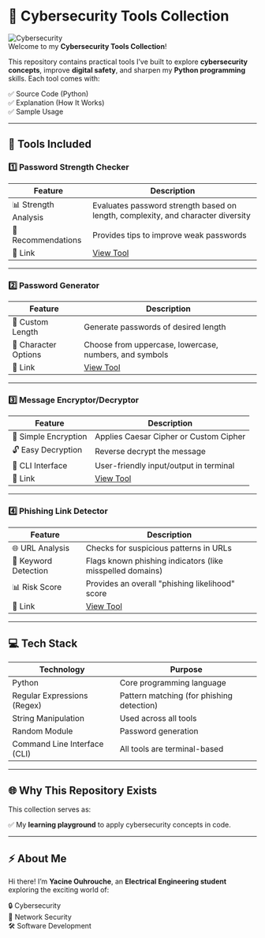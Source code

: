 # 🔐 Cybersecurity Tools Collection

![Cybersecurity](https://img.shields.io/badge/Cybersecurity-Projects-blue?style=for-the-badge)  
Welcome to my **Cybersecurity Tools Collection**!  

This repository contains practical tools I’ve built to explore **cybersecurity concepts**, improve **digital safety**, and sharpen my **Python programming** skills. Each tool comes with:

✅ Source Code (Python)  
✅ Explanation (How It Works)  
✅ Sample Usage  

---

## 📂 Tools Included

### 1️⃣ Password Strength Checker

| Feature | Description |
|---|---|
| 📊 Strength Analysis | Evaluates password strength based on length, complexity, and character diversity |
| 🚨 Recommendations | Provides tips to improve weak passwords |
| 🔗 Link | [View Tool](./password_strength/) |

---

### 2️⃣ Password Generator

| Feature | Description |
|---|---|
| 🔑 Custom Length | Generate passwords of desired length |
| 🎲 Character Options | Choose from uppercase, lowercase, numbers, and symbols |
| 🔗 Link | [View Tool](./Password_generator/) |

---

### 3️⃣ Message Encryptor/Decryptor

| Feature | Description |
|---|---|
| 🔐 Simple Encryption | Applies Caesar Cipher or Custom Cipher |
| 🔓 Easy Decryption | Reverse decrypt the message |
| 💬 CLI Interface | User-friendly input/output in terminal |
| 🔗 Link | [View Tool](./message_encryptor/) |

---

### 4️⃣ Phishing Link Detector

| Feature | Description |
|---|---|
| 🌐 URL Analysis | Checks for suspicious patterns in URLs |
| 📖 Keyword Detection | Flags known phishing indicators (like misspelled domains) |
| 📊 Risk Score | Provides an overall "phishing likelihood" score |
| 🔗 Link | [View Tool](./Phishing_link_detector/) |

---

## 💻 Tech Stack

| Technology | Purpose |
|---|---|
| Python | Core programming language |
| Regular Expressions (Regex) | Pattern matching (for phishing detection) |
| String Manipulation | Used across all tools |
| Random Module | Password generation |
| Command Line Interface (CLI) | All tools are terminal-based |

---

## 🌐 Why This Repository Exists

This collection serves as:

✅ My **learning playground** to apply cybersecurity concepts in code.  


---

## ⚡ About Me

Hi there! I’m **Yacine Ouhrouche**, an **Electrical Engineering student** exploring the exciting world of:

🔒 Cybersecurity  
📡 Network Security  
🛠️ Software Development  




